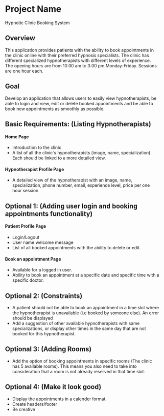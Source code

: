 # Project Name 
Hypnotic Clinic Booking System

## Overview 
This application provides patients with the ability to book appointments in the clinic online with their preferred hypnosis specialists. The clinic has different specialized hypnotherapists with different levels of experience. The opening hours are from 10:00 am to 3:00 pm Monday-Friday. Sessions are one hour each.

## Goal 

Develop an application that allows users to easily view hypnotherapists, be able to login and view, edit or delete booked appointments and be able to book new appointments as smoothly as possible. 

## Basic Requirements: (Listing Hypnotherapists)

#### Home Page

- Introduction to the clinic
- A list of all the clinic's hypnotherapists (image, name, specialization). Each should be linked to a more detailed view.

#### Hypnotherapist Profile Page

- A detailed view of the hypnotherapist with an image, name, specialization, phone number, email, experience level, price per one hour session.

## Optional 1: (Adding user login and booking appointments functionality)

#### Patient Profile Page

- Login/Logout 
- User name welcome message
- List of all booked appointments with the ability to delete or edit.

#### Book an appointment Page
- Available for a logged in user.
- Ability to book an appointment at a specific date and specific time with a specific doctor. 

## Optional 2: (Constraints)

- A patient should not be able to book an appointment in a time slot where the hypnotherapist is unavailable (i.e booked by someone else). An error should be displayed
- Add a suggestion of other available hypnotherapists with same specializations, or display other times in the same day that are not booked for this hypnotherapist.

## Optional 3: (Adding Rooms)

- Add the option of booking appointments in specific rooms (The clinic has 5 available rooms). This means you also need to take into consideration that a room is not already reserved in that time slot.

## Optional 4: (Make it look good)

- Display the appointments in a calender format.
- Create headers/footer
- Be creative